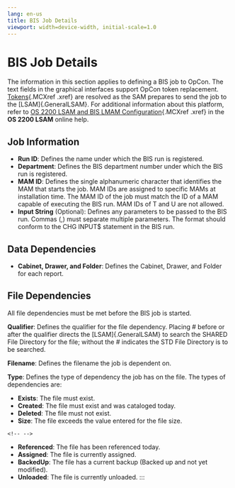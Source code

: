 ```yaml
---
lang: en-us
title: BIS Job Details
viewport: width=device-width, initial-scale=1.0
---
```


#  BIS Job Details

The information in this section applies to defining a BIS job to
OpCon. The text fields in the graphical
interfaces support OpCon token replacement.
[Tokens](Using-Properties-for-Automation.md#Tokens){.MCXref
.xref} are resolved as the SAM prepares to send the job to the
[LSAM]{.GeneralLSAM}. For additional information about this platform, refer to [OS 2200 LSAM and BIS LMAM
Configuration](https://help.smatechnologies.com/opcon/agents/os2200/latest/Files/Agents/OS-2200/Configuration.md){.MCXref
.xref} in the **OS 2200 LSAM** online help.

## Job Information

-   **Run ID**: Defines the name under which the BIS run is registered.
-   **Department**: Defines the BIS department number under which the
    BIS run is registered.
-   **MAM ID**: Defines the single alphanumeric character that
    identifies the MAM that starts the job. MAM IDs are assigned to
    specific MAMs at installation time. The MAM ID of the job must match
    the ID of a MAM capable of executing the BIS run. MAM IDs of T and U
    are not allowed.
-   **Input String** (Optional): Defines any parameters to be passed to
    the BIS run. Commas (,) must separate multiple parameters. The
    format should conform to the CHG INPUT\$ statement in the BIS run.

## Data Dependencies

-   **Cabinet, Drawer, and Folder**: Defines the Cabinet, Drawer, and
    Folder for each report.

## File Dependencies

All file dependencies must be met before the BIS job is started.

**Qualifier**: Defines the qualifier for the file dependency. Placing \#
before or after the qualifier directs the [LSAM]{.GeneralLSAM} to search the SHARED File Directory for the file; without the \# indicates the STD
File Directory is to be searched.

**Filename**: Defines the filename the job is dependent on.

**Type**: Defines the type of dependency the job has on the file. The
types of dependencies are:

-   **Exists**: The file must exist.
-   **Created**: The file must exist and was cataloged today.
-   **Deleted**: The file must not exist.
-   **Size**: The file exceeds the value entered for the file size.

```{=html}
<!-- -->
```
-   **Referenced**: The file has been referenced today.
-   **Assigned**: The file is currently assigned.
-   **BackedUp**: The file has a current backup (Backed up and not yet
    modified).
-   **Unloaded**: The file is currently unloaded.
:::

 

